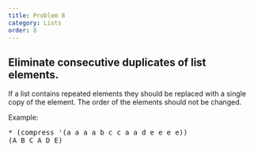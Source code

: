 ```yaml
---
title: Problem 8
category: Lists
order: 8
---
```


## Eliminate consecutive duplicates of list elements.

If a list contains repeated elements they should be replaced with a single copy of the element. The order of the elements should not be changed.

Example:

<pre>
* (compress '(a a a a b c c a a d e e e e))
(A B C A D E)
</pre>


